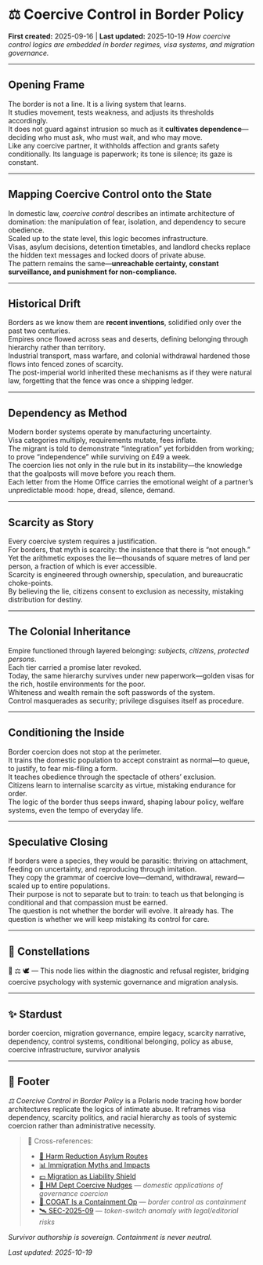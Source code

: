 # ⚖️ Coercive Control in Border Policy
**First created:** 2025-09-16 | **Last updated:** 2025-10-19
*How coercive control logics are embedded in border regimes, visa systems, and migration governance.*  

---

## Opening Frame  
The border is not a line. It is a living system that learns.  
It studies movement, tests weakness, and adjusts its thresholds accordingly.  
It does not guard against intrusion so much as it **cultivates dependence**—deciding who must ask, who must wait, and who may move.  
Like any coercive partner, it withholds affection and grants safety conditionally. Its language is paperwork; its tone is silence; its gaze is constant.  

---

## Mapping Coercive Control onto the State  
In domestic law, *coercive control* describes an intimate architecture of domination: the manipulation of fear, isolation, and dependency to secure obedience.  
Scaled up to the state level, this logic becomes infrastructure.  
Visas, asylum decisions, detention timetables, and landlord checks replace the hidden text messages and locked doors of private abuse.  
The pattern remains the same—**unreachable certainty, constant surveillance, and punishment for non-compliance.**

---

## Historical Drift  
Borders as we know them are **recent inventions**, solidified only over the past two centuries.  
Empires once flowed across seas and deserts, defining belonging through hierarchy rather than territory.  
Industrial transport, mass warfare, and colonial withdrawal hardened those flows into fenced zones of scarcity.  
The post-imperial world inherited these mechanisms as if they were natural law, forgetting that the fence was once a shipping ledger.  

---

## Dependency as Method  
Modern border systems operate by manufacturing uncertainty.  
Visa categories multiply, requirements mutate, fees inflate.  
The migrant is told to demonstrate “integration” yet forbidden from working; to prove “independence” while surviving on £49 a week.  
The coercion lies not only in the rule but in its instability—the knowledge that the goalposts will move before you reach them.  
Each letter from the Home Office carries the emotional weight of a partner’s unpredictable mood: hope, dread, silence, demand.  

---

## Scarcity as Story  
Every coercive system requires a justification.  
For borders, that myth is scarcity: the insistence that there is “not enough.”  
Yet the arithmetic exposes the lie—thousands of square metres of land per person, a fraction of which is ever accessible.  
Scarcity is engineered through ownership, speculation, and bureaucratic choke-points.  
By believing the lie, citizens consent to exclusion as necessity, mistaking distribution for destiny.  

---

## The Colonial Inheritance  
Empire functioned through layered belonging: *subjects*, *citizens*, *protected persons*.  
Each tier carried a promise later revoked.  
Today, the same hierarchy survives under new paperwork—golden visas for the rich, hostile environments for the poor.  
Whiteness and wealth remain the soft passwords of the system.  
Control masquerades as security; privilege disguises itself as procedure.  

---

## Conditioning the Inside  
Border coercion does not stop at the perimeter.  
It trains the domestic population to accept constraint as normal—to queue, to justify, to fear mis-filing a form.  
It teaches obedience through the spectacle of others’ exclusion.  
Citizens learn to internalise scarcity as virtue, mistaking endurance for order.  
The logic of the border thus seeps inward, shaping labour policy, welfare systems, even the tempo of everyday life.  

---

## Speculative Closing  
If borders were a species, they would be parasitic: thriving on attachment, feeding on uncertainty, and reproducing through imitation.  
They copy the grammar of coercive love—demand, withdrawal, reward—scaled up to entire populations.  
Their purpose is not to separate but to train: to teach us that belonging is conditional and that compassion must be earned.  
The question is not whether the border will evolve. It already has. The question is whether we will keep mistaking its control for care.  

---

## 🌌 Constellations  
🧿 ⚖️ 🕊️ — This node lies within the diagnostic and refusal register, bridging coercive psychology with systemic governance and migration analysis.  

---

## ✨ Stardust  
border coercion, migration governance, empire legacy, scarcity narrative, dependency, control systems, conditional belonging, policy as abuse, coercive infrastructure, survivor analysis  

---

## 🏮 Footer  
*⚖️ Coercive Control in Border Policy* is a Polaris node tracing how border architectures replicate the logics of intimate abuse. It reframes visa dependency, scarcity politics, and racial hierarchy as tools of systemic coercion rather than administrative necessity.  

> 📡 Cross-references:  
> - [🛟 Harm Reduction Asylum Routes](./🛟_harm_reduction_asylum_routes.md)  
> - [📊 Immigration Myths and Impacts](./📊_immigration_myths_and_impacts.md)  
> - [💷 Migration as Liability Shield](./💷_migration_as_liability_shield.md)  
> - [🧠 HM Dept Coercive Nudges](../../🪄_Expression_Of_Norms/🧠_HM_Dept_Coercive_Nudges/README.md) — *domestic applications of governance coercion*  
> - [🧃 COGAT Is a Containment Op](./🧃_cogat_is_a_containment_op.md) — *border control as containment*  
> - [🛰️ SEC-2025-09](../../../Field_Logs/🛰️_sec_2025-09.md) — *token-switch anomaly with legal/editorial risks*  

*Survivor authorship is sovereign. Containment is never neutral.*  

_Last updated: 2025-10-19_
